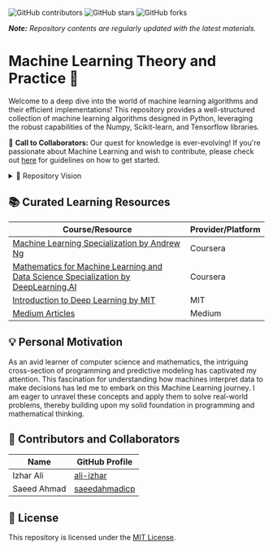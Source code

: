 ![GitHub contributors](https://img.shields.io/github/contributors/ali-izhar/machine-learning) ![GitHub stars](https://img.shields.io/github/stars/ali-izhar/machine-learning?style=social) ![GitHub forks](https://img.shields.io/github/forks/ali-izhar/machine-learning?style=social)

<i>**Note:** Repository contents are regularly updated with the latest materials.</i>

# Machine Learning Theory and Practice 🚀

Welcome to a deep dive into the world of machine learning algorithms and their efficient implementations! This repository provides a well-structured collection of machine learning algorithms designed in Python, leveraging the robust capabilities of the Numpy, Scikit-learn, and Tensorflow libraries.

📢 **Call to Collaborators:** Our quest for knowledge is ever-evolving! If you're passionate about Machine Learning and wish to contribute, please check out [here](./CONTRIBUTING.md) for guidelines on how to get started.

<details>
  <summary>🌌 Repository Vision</summary>
  
  - **ANI vs AGI:** `ANI (Artificial Narrow Intelligence)` is the concept of an AI system that can perform one task very well, such as self-driving cars or smart speakers. `AGI (Artificial General Intelligence)` is the concept of an AI system that can perform any task a human can. There has been a lot of progress in ANI, but AGI is still a long way off. The goal of this repository is to explore the various algorithms that are used to build ANI systems.
  - **Neural Networks and Brain Simulation:** Although modern deep learning has seen advancements in simulating neurons, there are limitations. The artificial neurons we build are overly simplistic compared to their biological counterparts, and our understanding of how the human brain works is still rudimentary. The path to AGI through brain simulation appears to be quite challenging.
  - **One Learning Algorithm Hypothesis:** Based on certain animal experiments, it is suggested that much of intelligence might be due to one or a few learning algorithms - the concept of `one learning algorithm hypothesis`. Depending on the input data, different parts of the brain can learn to perform various tasks. The challenge lies in discovering these algorithms and implementing them in a computer.
  - **Flexibility of the Brain:** Experiments show that the human brain is highly adaptable, capable of processing a wide range of sensor inputs. Researchers are studying these mechanisms to understand if they can be replicated in AI systems.

</details>

## 📚 Curated Learning Resources

| Course/Resource                                                                                | Provider/Platform             |
| ---------------------------------------------------------------------------------------------- | ----------------------------- |
| [Machine Learning Specialization by Andrew Ng](https://www.coursera.org/specializations/machine-learning-introduction?) | Coursera                      |
| [Mathematics for Machine Learning and Data Science Specialization by DeepLearning.AI](https://www.coursera.org/specializations/mathematics-for-machine-learning-and-data-science?) | Coursera                      |
| [Introduction to Deep Learning by MIT](http://introtodeeplearning.com)                        | MIT                           |
| [Medium Articles](https://medium.com/@roiyeho)                                                 | Medium                        |

## 💡 Personal Motivation
As an avid learner of computer science and mathematics, the intriguing cross-section of programming and predictive modeling has captivated my attention. This fascination for understanding how machines interpret data to make decisions has led me to embark on this Machine Learning journey. I am eager to unravel these concepts and apply them to solve real-world problems, thereby building upon my solid foundation in programming and mathematical thinking.

## 🤝 Contributors and Collaborators

| Name                       | GitHub Profile                           |
| -------------------------- | ---------------------------------------- |
| Izhar Ali                  | [ali-izhar](https://github.com/ali-izhar)    |
| Saeed Ahmad                | [saeedahmadicp](https://github.com/saeedahmadicp) |

## 📜 License
This repository is licensed under the [MIT License](./LICENSE).
